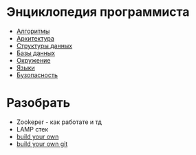 # Энциклопедия программиста

- [Алгоритмы](algorithms/README.md)
- [Архитектура](architecture/README.md)
- [Структуры данных](data%20stracture/README.md)
- [Базы данных](db/README.md)
- [Окружение](env/README.md)
- [Языки](languages/README.md)
- [Бузопасность](security/README.md)

# Разобрать
- Zookeper - как работате и тд 
- LAMP стек
- [build your own](https://www.youtube.com/watch?v=iqsnma51YDw&list=PLkPf8WARtuMwBwL2DCEgRDKX5ecAWFPRh&index=3&t=0s)
- [build your own git](https://github.com/danistefanovic/build-your-own-x)